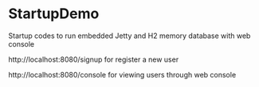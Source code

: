 # StartupDemo
Startup codes to run embedded Jetty and H2 memory database with web console

http://localhost:8080/signup for register a new user

http://localhost:8080/console for viewing users through web console
